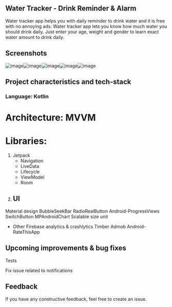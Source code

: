 ## Water Tracker - Drink Reminder & Alarm
Water tracker app helps you with daily reminder to drink water and it is free with no annoying ads. Water tracker app lets you know how much water you should drink daily. Just enter your age, weight and gender to learn exact water amount to drink daily.

## Screenshots
![image](https://github.com/ElifEzgiEmre/55985/assets/89242843/c5f00262-8fc3-4051-8c70-d5732af98fac)![image](https://github.com/ElifEzgiEmre/55985/assets/89242843/c846b203-425f-4b7e-aa44-b6640439cc88)![image](https://github.com/ElifEzgiEmre/55985/assets/89242843/854c1161-2df1-4174-aa2c-fc2649d4dbc8)![image](https://github.com/ElifEzgiEmre/55985/assets/89242843/02bee7b3-7a41-45dd-a602-c75e47d7bf02)![image](https://github.com/ElifEzgiEmre/55985/assets/89242843/1755bc35-615b-48d9-86f5-94a049148425)

## Project characteristics and tech-stack
### Language: Kotlin

# Architecture: MVVM

# Libraries:

1. Jetpack
   - Navigation
   - LiveData
   - Lifecycle
   - ViewModel
   - Room
2. UI
   - 
Material design
BubbleSeekBar
RadioRealButton
Android-ProgressViews
SwitchButton
MPAndroidChart
Scalable size unit
- Other
Firebase analytics & crashlytics
Timber
Admob
Android-RateThisApp
## Upcoming improvements & bug fixes
Tests

Fix issue related to notifications

## Feedback
If you have any constructive feedback, feel free to create an issue.



